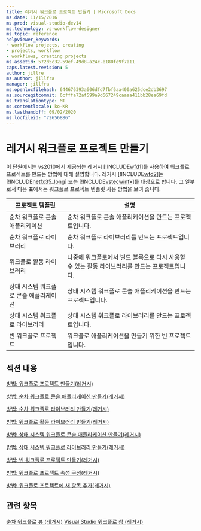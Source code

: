 ```yaml
---
title: 레거시 워크플로 프로젝트 만들기 | Microsoft Docs
ms.date: 11/15/2016
ms.prod: visual-studio-dev14
ms.technology: vs-workflow-designer
ms.topic: reference
helpviewer_keywords:
- workflow projects, creating
- projects, workflow
- workflows, creating projects
ms.assetid: 572d5c32-59ef-49d8-a24c-e180fe9f7a11
caps.latest.revision: 5
author: jillre
ms.author: jillfra
manager: jillfra
ms.openlocfilehash: 644676393a606dfd7fbf6aa400a625dce2db3697
ms.sourcegitcommit: 6cfffa72af599a9d667249caaaa411bb28ea69fd
ms.translationtype: MT
ms.contentlocale: ko-KR
ms.lasthandoff: 09/02/2020
ms.locfileid: "72656886"
---
```

# <a name="creating-legacy-workflow-projects"></a>레거시 워크플로 프로젝트 만들기
이 단원에서는 vs2010에서 제공되는 레거시 [!INCLUDE[wfd1](../includes/wfd1-md.md)]를 사용하여 워크플로 프로젝트를 만드는 방법에 대해 설명합니다. 레거시 [!INCLUDE[wfd2](../includes/wfd2-md.md)]는 [!INCLUDE[netfx35_long](../includes/netfx35-long-md.md)] 또는 [!INCLUDE[vstecwinfx](../includes/vstecwinfx-md.md)]를 대상으로 합니다. 그 일부로서 다음 표에서는 워크플로 프로젝트 템플릿 사용 방법을 보여 줍니다.

|프로젝트 템플릿|설명|
|----------------------|-----------------|
|순차 워크플로 콘솔 애플리케이션|순차 워크플로 콘솔 애플리케이션을 만드는 프로젝트입니다.|
|순차 워크플로 라이브러리|순차 워크플로 라이브러리를 만드는 프로젝트입니다.|
|워크플로 활동 라이브러리|나중에 워크플로에서 빌드 블록으로 다시 사용할 수 있는 활동 라이브러리를 만드는 프로젝트입니다.|
|상태 시스템 워크플로 콘솔 애플리케이션|상태 시스템 워크플로 콘솔 애플리케이션을 만드는 프로젝트입니다.|
|상태 시스템 워크플로 라이브러리|상태 시스템 워크플로 라이브러리를 만드는 프로젝트입니다.|
|빈 워크플로 프로젝트|워크플로 애플리케이션을 만들기 위한 빈 프로젝트입니다.|

## <a name="in-this-section"></a>섹션 내용
 [방법: 워크플로 프로젝트 만들기(레거시)](../workflow-designer/how-to-create-workflow-projects-legacy.md)

 [방법: 순차 워크플로 콘솔 애플리케이션 만들기(레거시)](../workflow-designer/how-to-create-sequential-workflow-console-applications-legacy.md)

 [방법: 순차 워크플로 라이브러리 만들기(레거시)](../workflow-designer/how-to-create-a-sequential-workflow-library-legacy.md)

 [방법: 워크플로 활동 라이브러리 만들기(레거시)](../workflow-designer/how-to-create-a-workflow-activity-library-legacy.md)

 [방법: 상태 시스템 워크플로 콘솔 애플리케이션 만들기(레거시)](../workflow-designer/how-to-create-state-machine-workflow-console-applications-legacy.md)

 [방법: 상태 시스템 워크플로 라이브러리 만들기(레거시)](../workflow-designer/how-to-create-a-state-machine-workflow-library-legacy.md)

 [방법: 빈 워크플로 프로젝트 만들기(레거시)](../workflow-designer/how-to-create-an-empty-workflow-project-legacy.md)

 [방법: 워크플로 프로젝트 속성 구성(레거시)](../workflow-designer/how-to-configure-workflow-project-properties-legacy.md)

 [방법: 워크플로 프로젝트에 새 항목 추가(레거시)](../workflow-designer/how-to-add-a-new-item-to-a-workflow-project-legacy.md)

## <a name="see-also"></a>관련 항목
 [순차 워크플로 뷰 (레거시)](../workflow-designer/sequential-workflow-views-legacy.md) [Visual Studio 워크플로 창 (레거시)](../workflow-designer/visual-studio-workflow-windows-legacy.md)